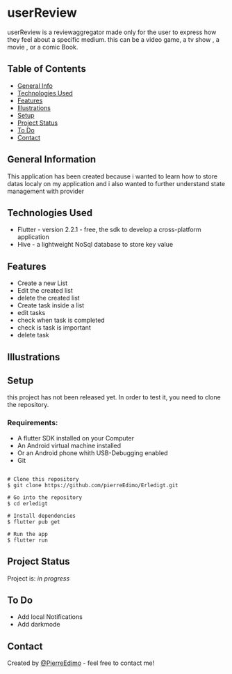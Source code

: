 # userReview

userReview is a reviewaggregator made only for the user to express how they feel about a specific medium.
this can be a video game, a tv show , a movie , or a comic Book.

## Table of Contents
* [General Info](#general-information)
* [Technologies Used](#technologies-used)
* [Features](#features)
* [Illustrations](#illustrations)
* [Setup](#setup)
* [Project Status](#project-status)
* [To Do](#to-do)
* [Contact](#contact)


## General Information
This application has been created because i wanted to learn how to store datas localy on my application 
and i also wanted to further understand state management with provider

## Technologies Used
- Flutter - version 2.2.1 - free, the sdk to develop a cross-platform application
- Hive - a lightweight NoSql database to store key value



## Features
- Create a new List 
- Edit the created list
- delete the created list
- Create task inside a list
- edit tasks
- check  when task is completed
- check is task is important
- delete task
## Illustrations


## Setup
this project has not been released yet. In order to test it, 
you need to clone the repository.
   ### Requirements:
   - A flutter SDK installed on your Computer
   - An Android virtual machine installed
   - Or an Android phone whith USB-Debugging enabled
   - Git

```

# Clone this repository
$ git clone https://github.com/pierreEdimo/Erledigt.git

# Go into the repository
$ cd erledigt

# Install dependencies
$ flutter pub get

# Run the app
$ flutter run

```

## Project Status
Project is: _in progress_

## To Do

- Add local Notifications 
- Add darkmode


## Contact
Created by [@PierreEdimo](https://www.patricedimo.com/) - feel free to contact me!
